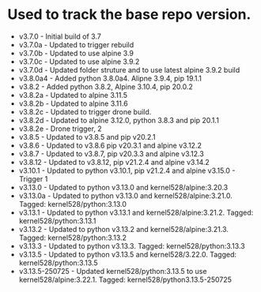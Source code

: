 # Used to track the base repo version.
* v3.7.0 - Initial build of 3.7
* v3.7.0a - Updated to trigger rebuild
* v3.7.0b - Updated to use alpine 3.9
* v3.7.0c - Updated to use alpine 3.9.2
* v3.7.0d - Updated folder struture and to use latest alpine 3.9.2 build
* v3.8.0a4 - Added python 3.8.0a4.  Alipne 3.9.4, pip 19.1.1
* v3.8.2 - Added python 3.8.2, Alpine 3.10.4, pip 20.0.2
* v3.8.2a - Updated to alpine 3.11.5
* v3.8.2b - Updated to alpine 3.11.6
* v3.8.2c - Updated to trigger drone build.
* v3.8.2d - Updated to alpine 3.12.0, python 3.8.3 and pip 20.1.1
* v3.8.2e - Drone trigger, 2
* v3.8.5 - Updated to v3.8.5 and pip v20.2.1
* v3.8.6 - Updated to v3.8.6 pip v20.3.1 and alpine v3.12.2
* v3.8.7 - Updated to v3.8.7, pip v20.3.3 and alpine v3.12.3
* v3.8.12 - Updated to v3.8.12, pip v21.2.4 and alpine v3.14.2
* v3.10.1 - Updated to python v3.10.1, pip v21.2.4 and alpine v3.15.0 - Trigger 1
* v3.13.0 - Updated to python v3.13.0 and kernel528/alpine:3.20.3
* v3.13.0a - Updated to python v3.13.0 and kernel528/alpine:3.21.0.  Tagged: kernel528/python:3.13.0
* v3.13.1 - Updated to python v3.13.1 and kernel528/alpine:3.21.2.  Tagged: kernel528/python:3.13.1 
* v3.13.2 - Updated to python v3.13.2 and kernel528/alpine:3.21.3. Tagged: kernel528/python:3.13.2
* v3.13.3 - Updated to python v3.13.3.  Tagged:  kernel528/python:3.13.3
* v3.13.5 - Updated to python v3.13.5 and kernel528/3.22.0.  Tagged:  kernel528/python:3.13.5
* v3.13.5-250725 - Updated kernel528/python:3.13.5 to use kernel528/alpine:3.22.1.  Tagged:  kernel528/python3.13.5-250725